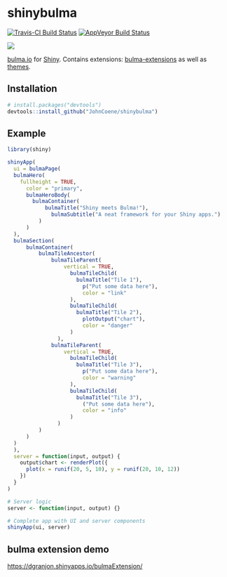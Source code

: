 # shinybulma

[![Travis-CI Build Status](https://travis-ci.org/JohnCoene/shinybulma.svg?branch=master)](https://travis-ci.org/JohnCoene/shinybulma) [![AppVeyor Build Status](https://ci.appveyor.com/api/projects/status/github/JohnCoene/shinybulma?branch=master&svg=true)](https://ci.appveyor.com/project/JohnCoene/shinybulma)

![](https://bulma.io/images/made-with-bulma.png)

[bulma.io](https://bulma.io) for [Shiny](https://shiny.rstudio.com/). Contains extensions: [bulma-extensions](https://wikiki.github.io) as well as [themes](https://jenil.github.io/bulmaswatch/).

## Installation

``` r
# install.packages("devtools")
devtools::install_github("JohnCoene/shinybulma")
```

## Example

``` r
library(shiny)

shinyApp(
  ui = bulmaPage(
  bulmaHero(
    fullheight = TRUE,
	  color = "primary",
	  bulmaHeroBody(
	    bulmaContainer(
		    bulmaTitle("Shiny meets Bulma!"),
			  bulmaSubtitle("A neat framework for your Shiny apps.")
		  )
	  )
  ),
  bulmaSection(
  	  bulmaContainer(
	  	  bulmaTileAncestor(
		  	  bulmaTileParent(
			  	  vertical = TRUE,
				    bulmaTileChild(
				  	  bulmaTitle("Tile 1"),
					    p("Put some data here"),
					    color = "link"
				    ),
				    bulmaTileChild(
				  	  bulmaTitle("Tile 2"),
					    plotOutput("chart"),
					    color = "danger"
				    )
			    ),
		  	  bulmaTileParent(
			  	  vertical = TRUE,
				    bulmaTileChild(
				  	  bulmaTitle("Tile 3"),
					    p("Put some data here"),
					    color = "warning"
				    ),
				    bulmaTileChild(
				  	  bulmaTitle("Tile 3"),
					    ("Put some data here"),
					    color = "info"
				    )
			    )
		  )
	  )
  )
  ),
  server = function(input, output) {
    output$chart <- renderPlot({
      plot(x = runif(20, 5, 10), y = runif(20, 10, 12))
    })
  }
)

# Server logic
server <- function(input, output) {}

# Complete app with UI and server components
shinyApp(ui, server)
```

## bulma extension demo

https://dgranjon.shinyapps.io/bulmaExtension/

